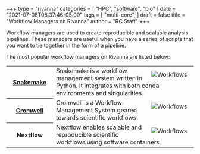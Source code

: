 +++
type = "rivanna"
categories = [
  "HPC",
  "software",
  "bio"
]
date = "2021-07-08T08:37:46-05:00"
tags = [
  "multi-core",
]
draft = false
title = "Workflow Managers on Rivanna"
author = "RC Staff"
+++

Workflow managers are used to create reproducible and scalable analysis pipelines. These managers are useful when you have a series of scripts that you want to tie together in the form of a pipeline. 

The most popular workflow managers on Rivanna are listed below:
<br>

<table class="table table-striped">
  <tbody>
    <tr>
		<th scope="row" style="width:25%;font-weight:bold;"><a href="/userinfo/hpc/software/snakemake/">Snakemake</a></th>
			<td>
                                <img src="/images/snakemake.png" alt="Workflows" align="right" style="max-width:40%;padding:10px;" />
                                Snakemake is a workflow management system written in Python. It integrates with both conda environments and singularities.
			</td>
		</tr>
		<tr>
		<th scope="row" style="width:25%;font-weight:bold;"><a href="/userinfo/hpc/software/cromwell/">Cromwell</a></th>
			<td>
				<img src="/images/cromwell.png" alt="Workflows" align="right" style="max-width:40%;padding:10px;" />
                                Cromwell is a Workflow Management System geared towards scientific workflows
			</td>
		</tr>
		<tr>
		<th scope="row" style="width:25%;font-weight:bold;">Nextflow</th>
			<td>
				<img src="/images/nextflow.png" alt="Workflows" align="right" style="max-width:40%;padding:10px;" />
                                Nextflow enables scalable and reproducible scientific workflows using software containers
			</td>
		</tr>
	</tbody>
</table>




